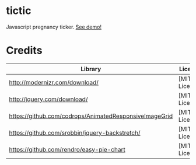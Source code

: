 tictic
======

Javascript pregnancy ticker. <a href="http://tictic.issaqandil.com/">See demo!</a>

Credits
=======
| Library                                                 |    License    |
|---------------------------------------------------------|---------------|
| http://modernizr.com/download/                          | [MIT License] |
| http://jquery.com/download/                             | [MIT License] |
| https://github.com/codrops/AnimatedResponsiveImageGrid  | [MIT License] |
| https://github.com/srobbin/jquery-backstretch/          | [MIT License] |
| https://github.com/rendro/easy-pie-chart                | [MIT License] |
